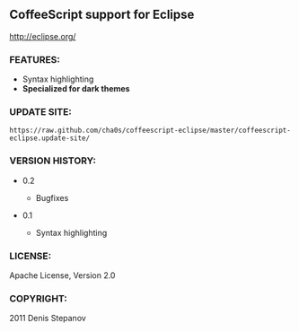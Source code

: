 CoffeeScript support for Eclipse
---------------------

http://eclipse.org/


### FEATURES:

* Syntax highlighting
* **Specialized for dark themes**

### UPDATE SITE:

`https://raw.github.com/cha0s/coffeescript-eclipse/master/coffeescript-eclipse.update-site/`

### VERSION HISTORY:

* 0.2

  * Bugfixes

* 0.1

  * Syntax highlighting

### LICENSE:

Apache License, Version 2.0

### COPYRIGHT:

2011 Denis Stepanov